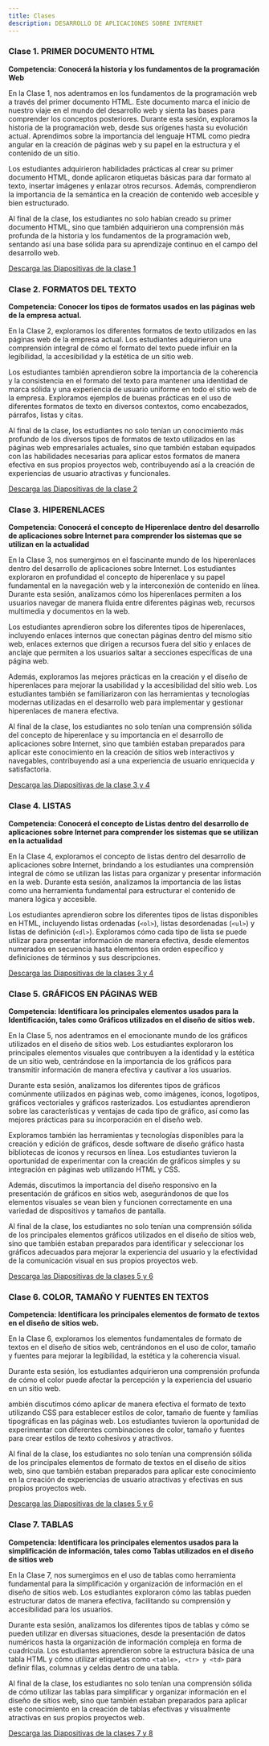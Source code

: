 ```yaml
---
title: Clases 
description: DESARROLLO DE APLICACIONES SOBRE INTERNET
---
```

### Clase 1. PRIMER DOCUMENTO HTML
**Competencia: Conocerá la historia y los fundamentos de la programación Web**

En la Clase 1, nos adentramos en los fundamentos de la programación web a través del primer documento HTML. Este documento marca el inicio de nuestro viaje en el mundo del desarrollo web y sienta las bases para comprender los conceptos posteriores. Durante esta sesión, exploramos la historia de la programación web, desde sus orígenes hasta su evolución actual. Aprendimos sobre la importancia del lenguaje HTML como piedra angular en la creación de páginas web y su papel en la estructura y el contenido de un sitio.

Los estudiantes adquirieron habilidades prácticas al crear su primer documento HTML, donde aplicaron etiquetas básicas para dar formato al texto, insertar imágenes y enlazar otros recursos. Además, comprendieron la importancia de la semántica en la creación de contenido web accesible y bien estructurado.

Al final de la clase, los estudiantes no solo habían creado su primer documento HTML, sino que también adquirieron una comprensión más profunda de la historia y los fundamentos de la programación web, sentando así una base sólida para su aprendizaje continuo en el campo del desarrollo web.

<a href="https://ucadocs.eloychavez.dev/Enero/Clase1.pdf" target="_blank">Descarga las Diapositivas de la clase 1</a>

### Clase 2. FORMATOS DEL TEXTO
**Competencia: Conocer los tipos de formatos usados en las páginas web de la empresa actual.**

En la Clase 2, exploramos los diferentes formatos de texto utilizados en las páginas web de la empresa actual. Los estudiantes adquirieron una comprensión integral de cómo el formato del texto puede influir en la legibilidad, la accesibilidad y la estética de un sitio web. 

Los estudiantes también aprendieron sobre la importancia de la coherencia y la consistencia en el formato del texto para mantener una identidad de marca sólida y una experiencia de usuario uniforme en todo el sitio web de la empresa. Exploramos ejemplos de buenas prácticas en el uso de diferentes formatos de texto en diversos contextos, como encabezados, párrafos, listas y citas.

Al final de la clase, los estudiantes no solo tenían un conocimiento más profundo de los diversos tipos de formatos de texto utilizados en las páginas web empresariales actuales, sino que también estaban equipados con las habilidades necesarias para aplicar estos formatos de manera efectiva en sus propios proyectos web, contribuyendo así a la creación de experiencias de usuario atractivas y funcionales.

<a href="https://ucadocs.eloychavez.dev/Enero/Clase2.pdf" target="_blank">Descarga las Diapositivas de la clase 2</a>

### Clase 3. HIPERENLACES
**Competencia: Conocerá el concepto de Hiperenlace dentro del desarrollo de aplicaciones sobre Internet para comprender los sistemas que se utilizan en la actualidad**

En la Clase 3, nos sumergimos en el fascinante mundo de los hiperenlaces dentro del desarrollo de aplicaciones sobre Internet. Los estudiantes exploraron en profundidad el concepto de hiperenlace y su papel fundamental en la navegación web y la interconexión de contenido en línea. Durante esta sesión, analizamos cómo los hiperenlaces permiten a los usuarios navegar de manera fluida entre diferentes páginas web, recursos multimedia y documentos en la web.

Los estudiantes aprendieron sobre los diferentes tipos de hiperenlaces, incluyendo enlaces internos que conectan páginas dentro del mismo sitio web, enlaces externos que dirigen a recursos fuera del sitio y enlaces de anclaje que permiten a los usuarios saltar a secciones específicas de una página web.

Además, exploramos las mejores prácticas en la creación y el diseño de hiperenlaces para mejorar la usabilidad y la accesibilidad del sitio web. Los estudiantes también se familiarizaron con las herramientas y tecnologías modernas utilizadas en el desarrollo web para implementar y gestionar hiperenlaces de manera efectiva.

Al final de la clase, los estudiantes no solo tenían una comprensión sólida del concepto de hiperenlace y su importancia en el desarrollo de aplicaciones sobre Internet, sino que también estaban preparados para aplicar este conocimiento en la creación de sitios web interactivos y navegables, contribuyendo así a una experiencia de usuario enriquecida y satisfactoria.

<a href="https://ucadocs.eloychavez.dev/Enero/Clases3y4.pdf" target="_blank">Descarga las Diapositivas de la clase 3 y 4</a>

### Clase 4. LISTAS
**Competencia: Conocerá el concepto de Listas dentro del desarrollo de aplicaciones sobre Internet para comprender los sistemas que se utilizan en la actualidad**

En la Clase 4, exploramos el concepto de listas dentro del desarrollo de aplicaciones sobre Internet, brindando a los estudiantes una comprensión integral de cómo se utilizan las listas para organizar y presentar información en la web. Durante esta sesión, analizamos la importancia de las listas como una herramienta fundamental para estructurar el contenido de manera lógica y accesible.

Los estudiantes aprendieron sobre los diferentes tipos de listas disponibles en HTML, incluyendo listas ordenadas (```<ol>```), listas desordenadas (```<ul>```) y listas de definición (```<dl>```). Exploramos cómo cada tipo de lista se puede utilizar para presentar información de manera efectiva, desde elementos numerados en secuencia hasta elementos sin orden específico y definiciones de términos y sus descripciones.

<a href="https://ucadocs.eloychavez.dev/Enero/Clases3y4.pdf" target="_blank">Descarga las Diapositivas de la clases 3 y 4</a>

### Clase 5. GRÁFICOS EN PÁGINAS WEB
**Competencia: Identificara los principales elementos usados para la Identificación, tales como Gráficos utilizados en el diseño de sitios web.**

En la Clase 5, nos adentramos en el emocionante mundo de los gráficos utilizados en el diseño de sitios web. Los estudiantes exploraron los principales elementos visuales que contribuyen a la identidad y la estética de un sitio web, centrándose en la importancia de los gráficos para transmitir información de manera efectiva y cautivar a los usuarios.

Durante esta sesión, analizamos los diferentes tipos de gráficos comúnmente utilizados en páginas web, como imágenes, íconos, logotipos, gráficos vectoriales y gráficos rasterizados. Los estudiantes aprendieron sobre las características y ventajas de cada tipo de gráfico, así como las mejores prácticas para su incorporación en el diseño web.

Exploramos también las herramientas y tecnologías disponibles para la creación y edición de gráficos, desde software de diseño gráfico hasta bibliotecas de iconos y recursos en línea. Los estudiantes tuvieron la oportunidad de experimentar con la creación de gráficos simples y su integración en páginas web utilizando HTML y CSS.

Además, discutimos la importancia del diseño responsivo en la presentación de gráficos en sitios web, asegurándonos de que los elementos visuales se vean bien y funcionen correctamente en una variedad de dispositivos y tamaños de pantalla.

Al final de la clase, los estudiantes no solo tenían una comprensión sólida de los principales elementos gráficos utilizados en el diseño de sitios web, sino que también estaban preparados para identificar y seleccionar los gráficos adecuados para mejorar la experiencia del usuario y la efectividad de la comunicación visual en sus propios proyectos web.

<a href="https://ucadocs.eloychavez.dev/Enero/Clases5y6.pdf" target="_blank">Descarga las Diapositivas de la clases 5 y 6</a>

### Clase 6. COLOR, TAMAÑO Y FUENTES EN TEXTOS
**Competencia: Identificara los principales elementos de formato de textos en el diseño de sitios web.**

En la Clase 6, exploramos los elementos fundamentales de formato de textos en el diseño de sitios web, centrándonos en el uso de color, tamaño y fuentes para mejorar la legibilidad, la estética y la coherencia visual.

Durante esta sesión, los estudiantes adquirieron una comprensión profunda de cómo el color puede afectar la percepción y la experiencia del usuario en un sitio web.

ambién discutimos cómo aplicar de manera efectiva el formato de texto utilizando CSS para establecer estilos de color, tamaño de fuente y familias tipográficas en las páginas web. Los estudiantes tuvieron la oportunidad de experimentar con diferentes combinaciones de color, tamaño y fuentes para crear estilos de texto cohesivos y atractivos.

Al final de la clase, los estudiantes no solo tenían una comprensión sólida de los principales elementos de formato de textos en el diseño de sitios web, sino que también estaban preparados para aplicar este conocimiento en la creación de experiencias de usuario atractivas y efectivas en sus propios proyectos web.

<a href="https://ucadocs.eloychavez.dev/Enero/Clases5y6.pdf" target="_blank">Descarga las Diapositivas de la clases 5 y 6</a>

### Clase 7. TABLAS
**Competencia: Identificara los principales elementos usados para la simplificación de información, tales como Tablas utilizados en el diseño de sitios web**

En la Clase 7, nos sumergimos en el uso de tablas como herramienta fundamental para la simplificación y organización de información en el diseño de sitios web. Los estudiantes exploraron cómo las tablas pueden estructurar datos de manera efectiva, facilitando su comprensión y accesibilidad para los usuarios.

Durante esta sesión, analizamos los diferentes tipos de tablas y cómo se pueden utilizar en diversas situaciones, desde la presentación de datos numéricos hasta la organización de información compleja en forma de cuadrícula. Los estudiantes aprendieron sobre la estructura básica de una tabla HTML y cómo utilizar etiquetas como ```<table>, <tr> y <td>``` para definir filas, columnas y celdas dentro de una tabla.

Al final de la clase, los estudiantes no solo tenían una comprensión sólida de cómo utilizar las tablas para simplificar y organizar información en el diseño de sitios web, sino que también estaban preparados para aplicar este conocimiento en la creación de tablas efectivas y visualmente atractivas en sus propios proyectos web.

<a href="https://ucadocs.eloychavez.dev/Enero/Clases7y8.pdf" target="_blank">Descarga las Diapositivas de la clases 7 y 8</a>